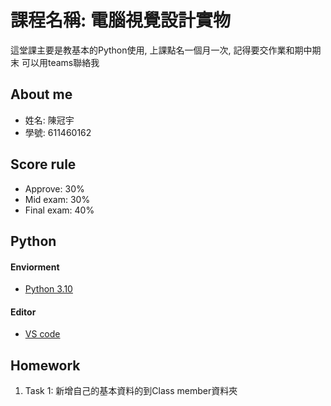 # 課程名稱: 電腦視覺設計實物
這堂課主要是教基本的Python使用, 上課點名一個月一次, 記得要交作業和期中期末
可以用teams聯絡我

## About me
-  姓名: 陳冠宇
-  學號: 611460162

## Score rule
- Approve: 30%
- Mid exam: 30%
- Final exam: 40%

## Python 
#### Enviorment
- [Python 3.10](https://www.python.org/downloads/)

#### Editor
- [VS code](https://code.visualstudio.com/)

## Homework
1. Task 1: 新增自己的基本資料的到Class member資料夾